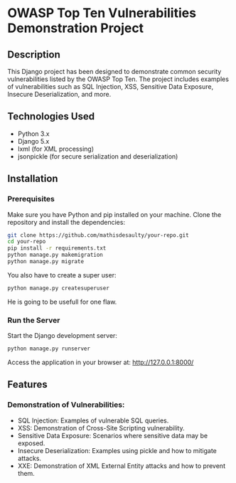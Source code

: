 # OWASP Top Ten Vulnerabilities Demonstration Project

## Description

This Django project has been designed to demonstrate common security vulnerabilities listed by the OWASP Top Ten. The project includes examples of vulnerabilities such as SQL Injection, XSS, Sensitive Data Exposure, Insecure Deserialization, and more.

## Technologies Used

- Python 3.x
- Django 5.x
- lxml (for XML processing)
- jsonpickle (for secure serialization and deserialization)

## Installation

### Prerequisites

Make sure you have Python and pip installed on your machine. Clone the repository and install the dependencies:

```bash
git clone https://github.com/mathisdesaulty/your-repo.git
cd your-repo
pip install -r requirements.txt
python manage.py makemigration
python manage.py migrate
```

You also have to create a super user:
```bash
python manage.py createsuperuser
```
He is going to be usefull for one flaw.


### Run the Server
Start the Django development server:
```bash
python manage.py runserver
```
Access the application in your browser at: http://127.0.0.1:8000/

## Features
### Demonstration of Vulnerabilities:

- SQL Injection: Examples of vulnerable SQL queries.
- XSS: Demonstration of Cross-Site Scripting vulnerability.
- Sensitive Data Exposure: Scenarios where sensitive data may be exposed.
- Insecure Deserialization: Examples using pickle and how to mitigate attacks.
- XXE: Demonstration of XML External Entity attacks and how to prevent them.

